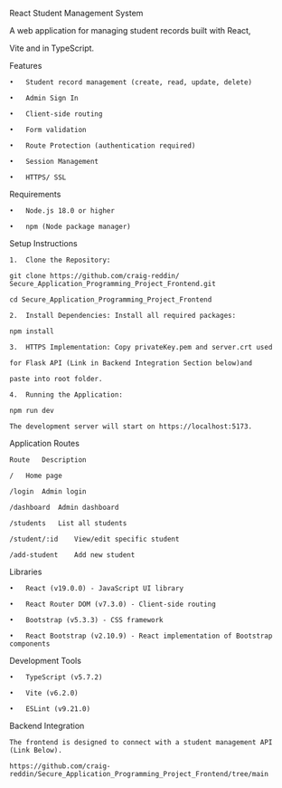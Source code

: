React Student Management System

A web application for managing student records built with React, 

Vite and in TypeScript.

Features

    •	Student record management (create, read, update, delete)

    •	Admin Sign In

    •	Client-side routing

    •	Form validation

    •	Route Protection (authentication required)

    •	Session Management

    •	HTTPS/ SSL

Requirements

    •	Node.js 18.0 or higher

    •	npm (Node package manager)

Setup Instructions

    1.	Clone the Repository:

    git clone https://github.com/craig-reddin/
    Secure_Application_Programming_Project_Frontend.git

    cd Secure_Application_Programming_Project_Frontend

    2.	Install Dependencies: Install all required packages:

    npm install

    3.	HTTPS Implementation: Copy privateKey.pem and server.crt used 

    for Flask API (Link in Backend Integration Section below)and 

    paste into root folder.

    4.	Running the Application:

    npm run dev

    The development server will start on https://localhost:5173.

Application Routes

    Route	Description

    /	Home page

    /login	Admin login

    /dashboard	Admin dashboard

    /students	List all students

    /student/:id	View/edit specific student

    /add-student	Add new student

Libraries

    •	React (v19.0.0) - JavaScript UI library

    •	React Router DOM (v7.3.0) - Client-side routing

    •	Bootstrap (v5.3.3) - CSS framework

    •	React Bootstrap (v2.10.9) - React implementation of Bootstrap components

Development Tools

    •	TypeScript (v5.7.2) 

    •	Vite (v6.2.0)

    •	ESLint (v9.21.0)

Backend Integration

    The frontend is designed to connect with a student management API 
    (Link Below). 

    https://github.com/craig-reddin/Secure_Application_Programming_Project_Frontend/tree/main
